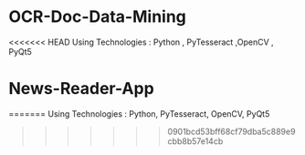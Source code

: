 # OCR-Doc-Data-Mining
<<<<<<< HEAD
Using Technologies :  Python , PyTesseract ,OpenCV , PyQt5
# News-Reader-App
=======
Using Technologies :  Python, PyTesseract, OpenCV, PyQt5
>>>>>>> 0901bcd53bff68cf79dba5c889e9cbb8b57e14cb
